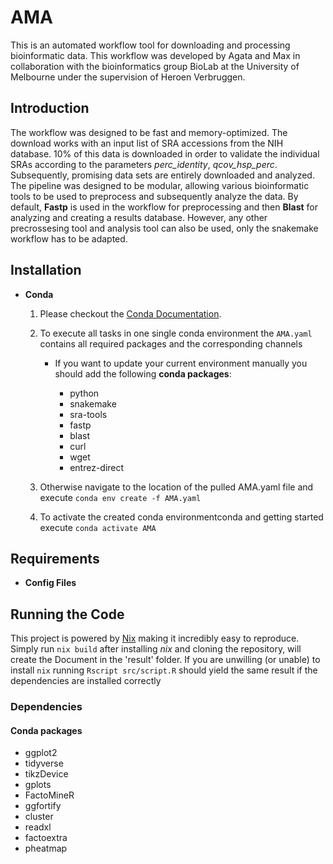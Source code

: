 # AMA

This is an automated workflow tool for downloading and processing bioinformatic data. This workflow was developed by Agata and Max in collaboration with the bioinformatics group BioLab at the University of Melbourne under the supervision of Heroen Verbruggen.


## Introduction

The workflow was designed to be fast and memory-optimized. The download works with an input list of SRA accessions from the NIH database. 10% of this data is downloaded in order to validate the individual SRAs according to the parameters _perc_identity_, _qcov_hsp_perc_. Subsequently, promising data sets are entirely downloaded and analyzed. The pipeline was designed to be modular, allowing various bioinformatic tools to be used to preprocess and subsequently analyze the data. By default, **Fastp** is used in the workflow for preprocessing and then **Blast** for analyzing and creating a results database. However, any other precrossesing tool and analysis tool can also be used, only the snakemake workflow has to be adapted. 


## Installation

- **Conda**

  1. Please checkout the [Conda Documentation](https://github.com/conda/conda-docs).

  2. To execute all tasks in one single conda environment the `AMA.yaml` contains all required packages and the corresponding channels
   
     - If you want to update your current environment manually you should add the following **conda packages**:
       
       - python
       - snakemake
       - sra-tools
       - fastp
       - blast
       - curl
       - wget
       - entrez-direct

  3. Otherwise navigate to the location of the pulled AMA.yaml file and execute `conda env create -f AMA.yaml`


  4. To activate the created conda environmentconda and getting started execute `conda activate AMA`


## Requirements

- **Config Files**


## Running the Code

This project is powered by [Nix](https://nixos.org) making it incredibly easy to reproduce. Simply run `nix build` after installing *nix* and cloning the repository, will create the Document in the 'result' folder. If you are unwilling (or unable) to install `nix` running `Rscript src/script.R` should yield the same result if the dependencies are installed correctly

### Dependencies

#### Conda packages

* ggplot2
* tidyverse
* tikzDevice
* gplots
* FactoMineR
* ggfortify
* cluster
* readxl
* factoextra
* pheatmap
